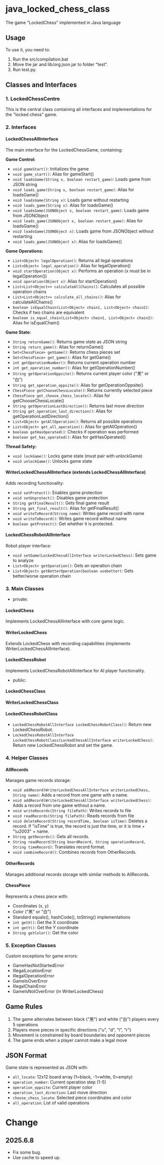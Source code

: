 # java_locked_chess_class
The game "LockedChess" implemented in Java language

## Usage
To use it, you need to:
1. Run the src/compilation.bat
2. Move the jar and lib/org.json.jar to folder "test".
3. Run test.py.

## Classes and Interfaces

### 1. LockedChessCentre
This is the central class containing all interfaces and implementations for the "locked chess" game.

### 2. Interfaces

#### LockedChessAllInterface
The main interface for the LockedChessGame, containing:

**Game Control:**
- `void gameStart()`: Initializes the game
- `void game_start()`: Alias for gameStart()
- `void loadsGame(String x, boolean restart_game)`: Loads game from JSON string
- `void loads_game(String x, boolean restart_game)`: Alias for loadsGame()
- `void loadsGame(String x)`: Loads game without restarting
- `void loads_game(String x)`: Alias for loadsGame()
- `void loadsGame(JSONObject x, boolean restart_game)`: Loads game from JSONObject
- `void loads_game(JSONObject x, boolean restart_game)`: Alias for loadsGame()
- `void loadsGame(JSONObject x)`: Loads game from JSONObject without restarting
- `void loads_game(JSONObject x)`: Alias for loadsGame()

**Game Operations:**
- `List<Object> legalOperation()`: Returns all legal operations
- `List<Object> legal_operation()`: Alias for legalOperation()
- `void startOperation(Object x)`: Performs an operation (x must be in legalOperation())
- `void operation(Object x)`: Alias for startOperation()
- `List<List<Object>> calculateAllChains()`: Calculates all possible operation chains
- `List<List<Object>> calculate_all_chains()`: Alias for calculateAllChains()
- `boolean isEqualChain(List<Object> chain1, List<Object> chain2)`: Checks if two chains are equivalent
- `boolean is_equal_chain(List<Object> chain1, List<Object> chain2)`: Alias for isEqualChain()

**Game State:**
- `String returnGame()`: Returns game state as JSON string
- `String return_game()`: Alias for returnGame()
- `Set<ChessPiece> getGame()`: Returns chess pieces set
- `Set<ChessPiece> get_game()`: Alias for getGame()
- `int getOperationNumber()`: Returns current operation number
- `int get_operation_number()`: Alias for getOperationNumber()
- `String getOperationOppsite()`: Returns current player color ("黑" or "白")
- `String get_operation_oppsite()`: Alias for getOperationOppsite()
- `ChessPiece getChooseChessLocate()`: Returns currently selected piece
- `ChessPiece get_choose_chess_locate()`: Alias for getChooseChessLocate()
- `String getOperationLastDirection()`: Returns last move direction
- `String get_operation_last_direction()`: Alias for getOperationLastDirection()
- `List<Object> getAllOperation()`: Returns all possible operations
- `List<Object> get_all_operation()`: Alias for getAllOperation()
- `boolean getHasOperated()`: Checks if operation was performed
- `boolean get_has_operated()`: Alias for getHasOperated()

**Thread Safety:**
- `void lockGame()`: Locks game state (must pair with unlockGame)
- `void unlockGame()`: Unlocks game state

#### WriterLockedChessAllInterface (extends LockedChessAllInterface)
Adds recording functionality:

- `void setProtect()`: Enables game protection
- `void setUnprotect()`: Disables game protection
- `String getFinalResult()`: Gets final game result
- `String get_final_result()`: Alias for getFinalResult()
- `void writeToRecord(String name)`: Writes game record with name
- `void writeToRecord()`: Writes game record without name
- `boolean getProtect()`: Get whether it is protected.

#### LockedChessRobotAllInterface
Robot player interface:

- `void setGame(LockedChessAllInterface writerLockedChess)`: Sets game to analyze
- `List<Object> getOperation()`: Gets an operation chain
- `List<Object> getBetterOperation(boolean usebetter)`: Gets better/worse operation chain

### 3. Main Classes

- private:

#### LockedChess
Implements LockedChessAllInterface with core game logic.

#### WriterLockedChess
Extends LockedChess with recording capabilities (implements WriterLockedChessAllInterface).

#### LockedChessRobot
Implements LockedChessRobotAllInterface for AI player functionality.

- public:

#### LockedChessClass
#### WriterLockedChessClass
#### LockedChessRobotClass
- `LockedChessRobotAllInterface LockedChessRobotClass()`: Return new LockedChessRobot.
- `LockedChessRobotAllInterface LockedChessRobotClass(LockedChessAllInterface writerLockedChess)`: Return new LockedChessRobot and set the game.

### 4. Helper Classes

#### AllRecords
Manages game records storage:
- `void addRecord(WriterLockedChessAllInterface writerLockedChess, String name)`: Adds a record from one game with a name.
- `void addRecord(WriterLockedChessAllInterface writerLockedChess)`: Adds a record from one game without a name.
- `void writeRecords(String filePath)`: Writes records to file
- `void readRecords(String filePath)`: Reads records from file
- `void deleteRecord(String recordTime, boolean isTime)`: Deletes a record. If "isTime" is true, the record is just the time, or it is time + "\\u2003" + name.
- `String getRecords()`: Gets all records.
- `String readRecord(String boardRecord, String operationRecord, String timeRecord)`: Translates record format.
- `void combineRecord()`: Combines records from OtherRecords.

#### OtherRecords
Manages additional records storage with similar methods to AllRecords.

#### ChessPiece
Represents a chess piece with:
- Coordinates (x, y)
- Color ("黑" or "白")
- Standard equals(), hashCode(), toString() implementations
- `int getX()`: Get the X coordinate
- `int getY()`: Get the Y coordinate
- `String getColor()`: Get the color

### 5. Exception Classes
Custom exceptions for game errors:
- GameHasNotStartedError
- IllegalLocationError
- IllegalOperationError
- GameIsOverError
- IllegalChainError
- GameIsNotOverError (in WriterLockedChess)

## Game Rules
1. The game alternates between black ("黑") and white ("白") players every 5 operations
2. Players move pieces in specific directions ("u", "d", "l", "r")
3. Movement is constrained by board boundaries and opponent pieces
4. The game ends when a player cannot make a legal move

## JSON Format
Game state is represented as JSON with:
- `all_locate`: 12x12 board array (1=black, -1=white, 0=empty)
- `operation_number`: Current operation step (1-5)
- `operation_oppsite`: Current player color
- `operation_last_direction`: Last move direction
- `choose_chess_locate`: Selected piece coordinates and color
- `all_operation`: List of valid operations
       
# Change
## 2025.6.8

- Fix some bug.
- Use cache to speed up.
